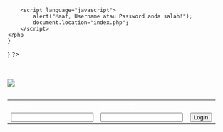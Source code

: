 
<?php
session_start();
include_once 'include/db.php';
define('INCLUDE_CHECK',1);

//Jika User ingin Login
if(isset($_POST['login'])) {
    $emaila = htmlentities((trim($_POST['emaila'])));
    $passa = htmlentities(md5($_POST['passa']));
    $result = mysql_query("SELECT uid FROM user 
                        WHERE email='$emaila' and password='$passa'");
    $user_data = mysql_fetch_array($result);
    $data_ada = mysql_num_rows($result);
    if($data_ada == 1){
        $_SESSION['uid'] = $user_data['uid'];
        header("location:home.php");//login Succes
    }
    else{
    ?>
        <script language="javascript">
            alert("Maaf, Username atau Password anda salah!");
            document.location="index.php";
        </script>
    <?php
    }
}
?>

<html>
<head>
    <title>Website Pertemanan</title>
    <link href="css/login.css" type="text/css" rel="stylesheet">
    <script src="js/jquery.1.4.2.min.js" type="text/javascript"></script>
    <script src="js/daftar.js" type="text/javascript"></script>
</head>
    
<body>
    <div class="topbar">
        <div class="logo" id="logo" align="left"><br><br>
            <img src="image/logo.png">
        </div>
        <div class="login" id="login" align="right">
            <form id="regform2" method="post">
                <table align="left" style="color:#fff">
                    <tbody>
                        <tr>
                            <td align="left"><label>Email:</label></td>
                            <td align="left"><label>Password:</label></td>
                        </tr>
                        <tr>
                            <td><div class="input_container">
                                    <input name="emaila" id="emaila" type="text">
                                </div>
                            </td>
                            <td>
                                <div class="input_container">
                                    <input name="passa" id="passa" type="password">
                                </div>
                            </td>
                            <td>
                                <input type="submit" name="login" class="greenButton" value="Login">
                            </td>
                        </tr>
                    </tbody>
                </table>
            </form>        
        </div><br><br>
    </div>
    
    <div id="wrap">
        <div id="sidebar">
            TemanKita Membantu Anda terhubung dan berbagi dengan orang-orang dalam kehidupan Anda
            <div id="map"></div>
        </div>
        
        <div id="main">
            <div id="div-regForm">
                <div class="form-title" align="left">Mendaftar</div>
                <div class="form-sub-title" align="left">Gratis dan siapapun bisa ikut bergabung</div>
                <form id="regForm" method="post">
                    <table>
                        <tbody>
                            <tr>
                                <td><label for="name">Nama Anda:</label></td>
                                <td><div class="input-container"><input name="nama" id="nama" type="text"></div></td>
                            </tr>
                            <tr>
                                <td><label for="email">Email Anda:</label></td>
                                <td><div class="input-container"><input name="email" id="email" type="text"></div></td>
                            </tr>
                            <tr>
                                <td><label for="pass">Password:</label></td>
                                <td><div class="input-container"><input name="pass" id="pass" type="password"></div></td>
                            </tr>
                            <tr>
                                <td><label for="gender">Gender:</label></td>
                                <td>
                                    <div class="input-container">
                                        <select name="gender" id="gender">
                                            <option value="0">Pilih Gender:</option>
                                            <option value="1">Laki-laki</option>
                                            <option value="2">Perempuan</option>
                                        </select>
                                    </div>
                                </td>
                            </tr>
                            <tr>
                                <td><label>Tanggal Lahir:</label></td>
                                <td><div class="input-container">
                                <?php
                                    echo"<select name=tgl id=tgl>
                                            <option value=0>Tanggal:</option>";
                                    for($tgl=1; $tgl<=31; $tgl++) {
                                        echo "<option value=$tgl>$tgl</option>";
                                    }
                                    echo"</select>";

                                    $nama_bln=array(1=>"Jan","Feb","Mar","Apr","Mei","Jun","Jul","Agt","Sep","Okt","Nov","Des");
                                    echo "<select name=bulan id=bulan>
                                            <option value=0>Bulan:</option>";
                                    for($bln=1; $bln<=12; $bln++) {
                                        echo "<option value=$bln>$nama_bln[$bln]</option>";
                                    }
                                    echo "</select>";

                                    $thn_sekarang=date("Y");
                                    echo "<select name=tahun id=tahun>
                                            <option value=0>Tahun:</option>";
                                    for($thn=1970; $thn<=$thn_sekarang; $thn++) {
                                        echo "<option value=$thn>$thn</option>";
                                    }
                                    echo "</select>";
                                ?>
                                </div></td>
                            </tr>
                            <tr>
                                <td>&nbsp;</td>
                                <td>
                                    <input type="submit" name="register" class="greenButton" value="Sign Up">
                                    <img id="loading" src="image/ajax-loader.gif" alt="working..">
                                </td>
                            </tr>
                        </tbody>    
                    </table>
                </form>
                
                <div id="error">&nbsp;</div>
            </div>
        </div>
    </div>
    <br clear="all">
    <br clear="all">
    <br clear="all">
    <br clear="all">
</body>
</html>

